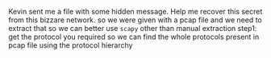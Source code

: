 Kevin sent me a file with some hidden message. Help me recover this secret from this bizzare network.
so we were given with a pcap file and we need to extract that
so we can better use ```scapy``` other than manual extraction
step1: get the protocol you required 
        so we can find the whole protocols present in  pcap file using the protocol hierarchy
